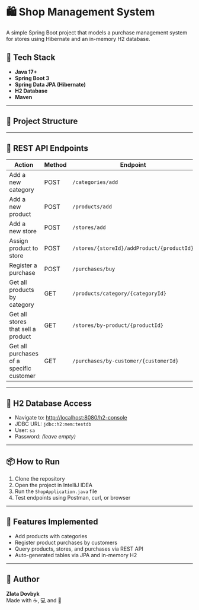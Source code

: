 # 🛍️ Shop Management System

A simple Spring Boot project that models a purchase management system for stores using Hibernate and an in-memory H2 database.

## 🚀 Tech Stack

- **Java 17+**
- **Spring Boot 3**
- **Spring Data JPA (Hibernate)**
- **H2 Database**
- **Maven**

---

## 📁 Project Structure


---

## 🔗 REST API Endpoints

| Action                                   | Method | Endpoint                                         |
|------------------------------------------|--------|--------------------------------------------------|
| Add a new category                       | POST   | `/categories/add`                                |
| Add a new product                        | POST   | `/products/add`                                  |
| Add a new store                          | POST   | `/stores/add`                                    |
| Assign product to store                  | POST   | `/stores/{storeId}/addProduct/{productId}`       |
| Register a purchase                      | POST   | `/purchases/buy`                                 |
| Get all products by category             | GET    | `/products/category/{categoryId}`                |
| Get all stores that sell a product       | GET    | `/stores/by-product/{productId}`                 |
| Get all purchases of a specific customer | GET    | `/purchases/by-customer/{customerId}`            |

---

## 🧪 H2 Database Access

- Navigate to: [http://localhost:8080/h2-console](http://localhost:8080/h2-console)
- JDBC URL: `jdbc:h2:mem:testdb`
- User: `sa`
- Password: *(leave empty)*

---

## 📦 How to Run

1. Clone the repository
2. Open the project in IntelliJ IDEA
3. Run the `ShopApplication.java` file
4. Test endpoints using Postman, curl, or browser

---

## 🧠 Features Implemented

- Add products with categories
- Register product purchases by customers
- Query products, stores, and purchases via REST API
- Auto-generated tables via JPA and in-memory H2

---

## 💎 Author

**Zlata Dovbyk**  
Made with ☕, 💻 and 💖
